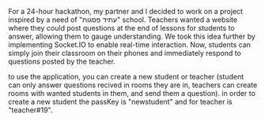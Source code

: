 For a 24-hour hackathon, my partner and I decided to work on a project inspired by a need of "עתיד פסגות" school. 
Teachers wanted a website where they could post questions at the end of lessons for students to answer, allowing them to gauge understanding. 
We took this idea further by implementing Socket.IO to enable real-time interaction. Now, students can simply join their classroom on their phones and immediately respond to questions posted by the teacher.


to use the application, you can create a new student or teacher (student can only answer questions recived in rooms they are in, teachers can create rooms with wanted students in them, and send them a question).
in order to create a new student the passKey is "newstudent" and for teacher is "teacher#19". 
